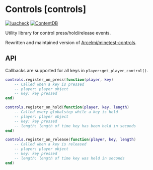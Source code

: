 # Controls [controls]

[![luacheck](https://github.com/mt-mods/controls/workflows/luacheck/badge.svg)](https://github.com/mt-mods/controls/actions)
[![ContentDB](https://content.minetest.net/packages/mt-mods/controls/shields/downloads/)](https://content.minetest.net/packages/mt-mods/controls/)

Utility library for control press/hold/release events.

Rewritten and maintained version of [Arcelmi/minetest-controls](https://github.com/Arcelmi/minetest-controls).


## API

Callbacks are supported for all keys in `player:get_player_control()`.

```lua
controls.register_on_press(function(player, key)
    -- Called when a key is pressed
    -- player: player object
    -- key: key pressed
end)

controls.register_on_hold(function(player, key, length)
    -- Called every globalstep while a key is held
    -- player: player object
    -- key: key pressed
    -- length: length of time key has been held in seconds
end)

controls.register_on_release(function(player, key, length)
    -- Called when a key is released
    -- player: player object
    -- key: key pressed
    -- length: length of time key was held in seconds
end)
```
